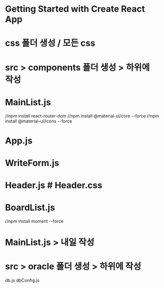 # Getting Started with Create React App

# css 폴더 생성 / 모든 css 

# src > components 폴더 생성 > 하위에 작성

# MainList.js
 //npm install react-router-dom
 //npm install @material-ui/core --force
 //npm install @material-ui/icons --force
# App.js

# WriteForm.js
# Header.js     # Header.css

# BoardList.js
//npm install moment --force

# MainList.js > 내일 작성
# src > oracle 폴더 생성 > 하위에 작성
db.js
dbConfig.js
